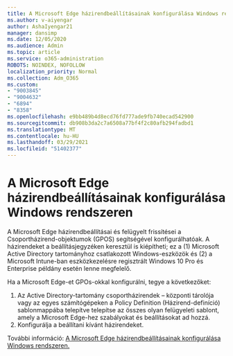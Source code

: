 ```yaml
---
title: A Microsoft Edge házirendbeállításainak konfigurálása Windows rendszeren
ms.author: v-aiyengar
author: AshaIyengar21
manager: dansimp
ms.date: 12/05/2020
ms.audience: Admin
ms.topic: article
ms.service: o365-administration
ROBOTS: NOINDEX, NOFOLLOW
localization_priority: Normal
ms.collection: Adm_O365
ms.custom:
- "9003845"
- "9004632"
- "6894"
- "8358"
ms.openlocfilehash: e9bb489b4d8ecd76fd777ade9fb740ecad542900
ms.sourcegitcommit: db908b3da2c7a6508a77bf4f2c80afb294fadbd1
ms.translationtype: MT
ms.contentlocale: hu-HU
ms.lasthandoff: 03/29/2021
ms.locfileid: "51402377"
---
```

# <a name="configure-microsoft-edge-policy-settings-on-windows"></a>A Microsoft Edge házirendbeállításainak konfigurálása Windows rendszeren

A Microsoft Edge házirendbeállításai és felügyelt frissítései a Csoportházirend-objektumok (GPOS) segítségével konfigurálhatóak. A házirendeket a beállításjegyzéken keresztül is kiépítheti; ez a (1) Microsoft Active Directory tartományhoz csatlakozott Windows-eszközök és (2) a Microsoft Intune-ban eszközkezelésre regisztrált Windows 10 Pro és Enterprise példány esetén lenne megfelelő.

Ha a Microsoft Edge-et GPOs-okkal konfigurálni, tegye a következőket:

1. Az Active Directory-tartomány csoportházirendek – központi tárolója vagy az egyes számítógépeken a Policy Definition (Házirend-definíció) sablonmappába telepítve telepítse az összes olyan felügyeleti sablont, amely a Microsoft Edge-hez szabályokat és beállításokat ad hozzá.
2. Konfigurálja a beállítani kívánt házirendeket.

További információ: [A Microsoft Edge házirendbeállításainak konfigurálása Windows rendszeren.](https://go.microsoft.com/fwlink/?linkid=2135024)
